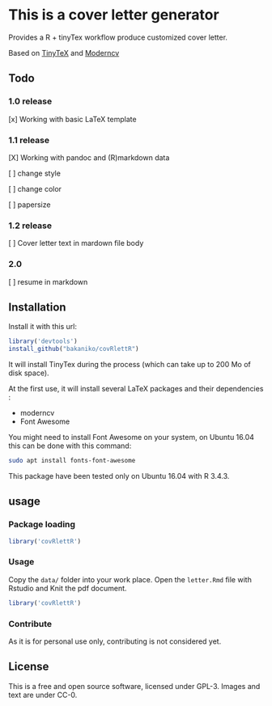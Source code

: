 # This is a cover letter generator

Provides a R + tinyTex workflow produce customized cover letter.

Based on  <a href="https://yihui.name/tinytex/">TinyTeX</a> and <a href="https://github.com/xdanaux/moderncv/tree/master/examples">Moderncv</a>

## Todo
### 1.0 release

[x] Working with basic  LaTeX template

### 1.1 release

[X] Working with pandoc and (R)markdown data

[ ] change style

[ ] change color

[ ] papersize

### 1.2 release
[ ] Cover letter text in mardown file body

### 2.0
[ ] resume in markdown

## Installation

Install it with this url:

```r
library('devtools')
install_github("bakaniko/covRlettR")
```

It will install TinyTex during the process (which can take up to 200 Mo of disk space).

At the first use, it will install several LaTeX packages and their dependencies :

- moderncv 
- Font Awesome


You might need to install Font Awesome on your system, on Ubuntu 16.04 this can be done with this command:

```bash
sudo apt install fonts-font-awesome
```

This package have been tested only on Ubuntu 16.04 with R 3.4.3.

## usage

### Package loading
```r
library('covRlettR')
```
### Usage
Copy the `data/` folder into your work place. Open the `letter.Rmd` file with Rstudio and Knit the pdf document.
```r
library('covRlettR')
```

### Contribute

As it is for personal use only, contributing is not considered yet. 

## License

This is a free and open source software, licensed under GPL-3. Images and text are under CC-0.

